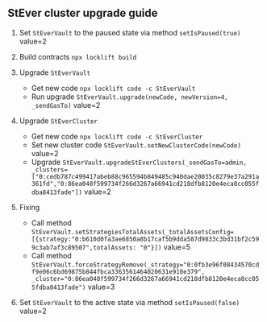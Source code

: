 ## StEver cluster upgrade guide
1. Set `StEverVault` to the paused state via method `setIsPaused(true)` value=2
2. Build contracts `npx locklift build`

3. Upgrade `StEverVault`
   - Get new code `npx locklift code -c StEverVault`
   - Run upgrade `StEverVault.upgrade(newCode, newVersion=4, _sendGasTo)` value=2
4. Upgrade `StEverCluster`
   - Get new code `npx locklift code -c StEverCluster`
   - Set new cluster code `StEverVault.setNewClusterCode(newCode)` value=2
   - Upgrade `StEverVault.upgradeStEverClusters(_sendGasTo=admin, _clusters=["0:cedb787c499417abeb88c965594b849485c940dae20035c8279e37a291a361fd","0:86ea048f599734f266d3267a66941cd218dfb8120e4eca8cc055fdba8413fade"])` value=2
5. Fixing
   - Call method `StEverVault.setStrategiesTotalAssets(_totalAssetsConfig=[{strategy:"0:b610d0fa3ae6850a8b17caf5b9dda587d9833c3bd31bf2c599c3ab7af3c89507",totalAssets: "0"}])` value=5
   - Call method `StEverVault.forceStrategyRemove(_strategy="0:0fb3e96f08434570cdf9e06c6bd69875b844fbca3363561464020631e910e379", _cluster="0:86ea048f599734f266d3267a66941cd218dfb8120e4eca8cc055fdba8413fade")` value=3
6. Set `StEverVault` to the active state via method `setIsPaused(false)` value=2
